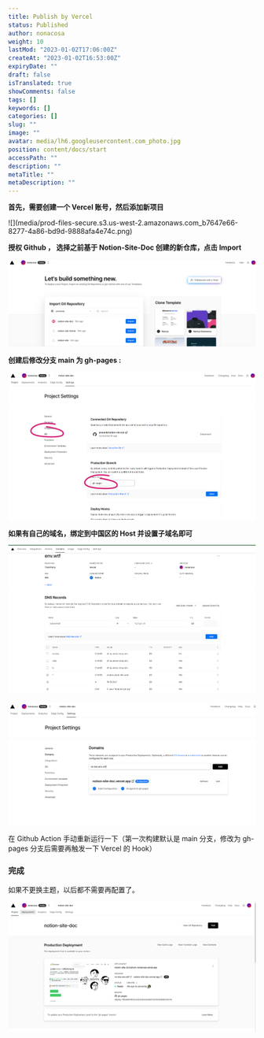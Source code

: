 ```yaml
---
title: Publish by Vercel
status: Published
author: nonacosa
weight: 10
lastMod: "2023-01-02T17:06:00Z"
createAt: "2023-01-02T16:53:00Z"
expiryDate: ""
draft: false
isTranslated: true
showComments: false
tags: []
keywords: []
categories: []
slug: ""
image: ""
avatar: media/lh6.googleusercontent.com_photo.jpg
position: content/docs/start
accessPath: ""
description: ""
metaTitle: ""
metaDescription: ""
---
```

 **首先，需要创建一个 Vercel 账号，然后添加新项目** 



<!--more-->![](media/prod-files-secure.s3.us-west-2.amazonaws.com_b7647e66-8277-4a86-bd9d-9888afa4e74c.png)



 **授权 Github ， 选择之前基于 Notion-Site-Doc 创建的新仓库，点击 Import** 



![](media/prod-files-secure.s3.us-west-2.amazonaws.com_6d644129-daa1-447b-9781-aca747f3295a.png)



 **创建后修改分支 main 为 gh-pages  :** 



![](media/prod-files-secure.s3.us-west-2.amazonaws.com_814dabf3-1f89-4cc9-9a72-7fb4dfd0816f.png)



 **如果有自己的域名，绑定到中国区的 Host 并设置子域名即可** 



![](media/prod-files-secure.s3.us-west-2.amazonaws.com_f6671ee5-9642-4d8a-9c32-775d05ee504b.png)

![](media/prod-files-secure.s3.us-west-2.amazonaws.com_d9115b18-4c81-4f7f-97f0-51737d34fe4e.png)

在 Github Action  手动重新运行一下（第一次构建默认是 main 分支，修改为 gh-pages 分支后需要再触发一下 Vercel 的 Hook）

### 完成
如果不更换主题，以后都不需要再配置了。



![](media/prod-files-secure.s3.us-west-2.amazonaws.com_bbd0549a-15b4-4817-bd2c-5ebded2e038f.png)



